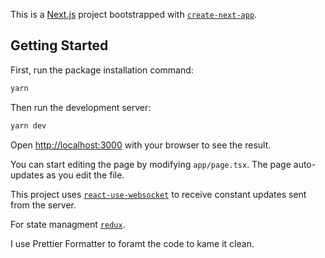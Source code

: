 This is a [Next.js](https://nextjs.org) project bootstrapped with [`create-next-app`](https://nextjs.org/docs/app/api-reference/cli/create-next-app).

## Getting Started

First, run the package installation command:

```bash
yarn
```

Then run the development server:

```bash
yarn dev
```

Open [http://localhost:3000](http://localhost:3000) with your browser to see the result.

You can start editing the page by modifying `app/page.tsx`. The page auto-updates as you edit the file.

This project uses [`react-use-websocket`](https://github.com/robtaussig/react-use-websocket) to receive constant updates sent from the server.

For state managment [`redux`](https://redux.js.org/usage/nextjs).

I use Prettier Formatter to foramt the code to kame it clean.




